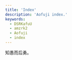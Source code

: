 ```yaml
---
title: 'Index'
description: 'Aofuji index.'
keywords:
  - DSRKafuU
  - amzrk2
  - Aofuji
  - index
---
```

知愚而后勇。
